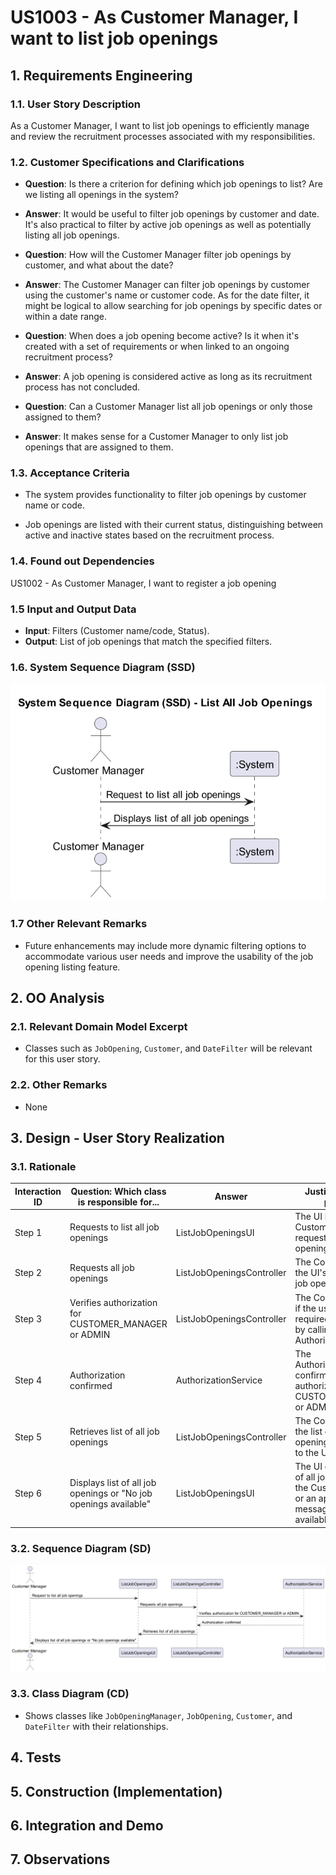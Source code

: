 # US1003 - As Customer Manager, I want to list job openings

## 1. Requirements Engineering

### 1.1. User Story Description

As a Customer Manager, I want to list job openings to efficiently manage and review the recruitment processes associated with my responsibilities.

### 1.2. Customer Specifications and Clarifications

- **Question**: Is there a criterion for defining which job openings to list? Are we listing all openings in the system?
- **Answer**: It would be useful to filter job openings by customer and date. It's also practical to filter by active job openings as well as potentially listing all job openings.

- **Question**: How will the Customer Manager filter job openings by customer, and what about the date?
- **Answer**: The Customer Manager can filter job openings by customer using the customer's name or customer code. As for the date filter, it might be logical to allow searching for job openings by specific dates or within a date range.

- **Question**: When does a job opening become active? Is it when it's created with a set of requirements or when linked to an ongoing recruitment process?
- **Answer**: A job opening is considered active as long as its recruitment process has not concluded.

- **Question**: Can a Customer Manager list all job openings or only those assigned to them?
- **Answer**: It makes sense for a Customer Manager to only list job openings that are assigned to them.

### 1.3. Acceptance Criteria

- The system provides functionality to filter job openings by customer name or code.

- Job openings are listed with their current status, distinguishing between active and inactive states based on the recruitment process.

### 1.4. Found out Dependencies

US1002 - As Customer Manager, I want to register a job opening

### 1.5 Input and Output Data

- **Input**: Filters (Customer name/code, Status).
- **Output**: List of job openings that match the specified filters.

### 1.6. System Sequence Diagram (SSD)

![img.png](img.png)

### 1.7 Other Relevant Remarks

- Future enhancements may include more dynamic filtering options to accommodate various user needs and improve the usability of the job opening listing feature.

## 2. OO Analysis

### 2.1. Relevant Domain Model Excerpt

- Classes such as `JobOpening`, `Customer`, and `DateFilter` will be relevant for this user story.

### 2.2. Other Remarks

- None

## 3. Design - User Story Realization

### 3.1. Rationale

| Interaction ID | Question: Which class is responsible for...          | Answer                    | Justification (with patterns)                                             |
|----------------|-------------------------------------------------|-------------------------|---------------------------------------------------------------------------|
| Step 1          | Requests to list all job openings                    | ListJobOpeningsUI        | The UI handles the Customer Manager's request to list all job openings.   |
| Step 2          | Requests all job openings                             | ListJobOpeningsController | The Controller receives the UI's request for all job openings.           |
| Step 3          | Verifies authorization for CUSTOMER_MANAGER or ADMIN   | ListJobOpeningsController | The Controller verifies if the user has the required authorization by calling AuthorizationService. |
| Step 4          | Authorization confirmed                                | AuthorizationService       | The AuthorizationService confirms if the user is authorized as a CUSTOMER_MANAGER or ADMIN.          |
| Step 5          | Retrieves list of all job openings                     | ListJobOpeningsController | The Controller retrieves the list of all job openings and sends it to the UI. |
| Step 6          | Displays list of all job openings or "No job openings available" | ListJobOpeningsUI     | The UI displays the list of all job openings to the Customer Manager, or an appropriate message if none are available. |


### 3.2. Sequence Diagram (SD)

![img.png](03.design/svg/img.png)

### 3.3. Class Diagram (CD)

- Shows classes like `JobOpeningManager`, `JobOpening`, `Customer`, and `DateFilter` with their relationships.

## 4. Tests 

## 5. Construction (Implementation)

## 6. Integration and Demo 

## 7. Observations
